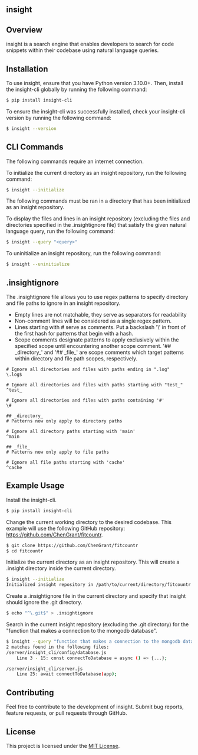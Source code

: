 ## insight

## Overview

insight is a search engine that enables developers to search for code snippets within their codebase using natural language queries.

## Installation

To use insight, ensure that you have Python version 3.10.0+. Then, install the insight-cli globally by running the following command:

```bash
$ pip install insight-cli
```

To ensure the insight-cli was successfully installed, check your insight-cli version by running the following command:

```bash
$ insight --version
```

## CLI Commands

The following commands require an internet connection.

To initialize the current directory as an insight repository, run the following command:

```bash
$ insight --initialize
```

The following commands must be ran in a directory that has been initialized as an insight repository.

To display the files and lines in an insight repository (excluding the files and directories specified in the .insightignore file) that satisfy the given natural language query, run the following command:

```bash
$ insight --query "<query>"
```

To uninitialize an insight repository, run the following command:

```bash
$ insight --uninitialize
```

## .insightignore

The .insightignore file allows you to use regex patterns to specify directory and file paths to ignore in an insight repository.

<ul>
    <li>Empty lines are not matchable, they serve as separators for readability</li>
    <li>Non-comment lines will be considered as a single regex pattern.</li>
    <li>Lines starting with # serve as comments. Put a backslash '\' in front of the first hash for patterns that begin with a hash.</li>
    <li>Scope comments designate patterns to apply exclusively within the specified scope until encountering another scope comment. '## _directory_' and '## _file_' are scope comments which target patterns within directory and file path scopes, respectively.</li>
</ul>

```.insightignore
# Ignore all directories and files with paths ending in ".log"
\.log$

# Ignore all directories and files with paths starting with "test_"
^test_

# Ignore all directories and files with paths containing '#'
\#

## _directory_
# Patterns now only apply to directory paths

# Ignore all directory paths starting with 'main'
^main

## _file_
# Patterns now only apply to file paths

# Ignore all file paths starting with 'cache'
^cache
```

## Example Usage

Install the insight-cli.

```bash
$ pip install insight-cli
```

Change the current working directory to the desired codebase. This example will use the following GitHub repository: https://github.com/ChenGrant/fitcountr.

```bash
$ git clone https://github.com/ChenGrant/fitcountr
$ cd fitcountr
```

Initialize the current directory as an insight repository. This will create a .insight directory inside the current directory.

```bash
$ insight --initialize
Initialized insight repository in /path/to/current/directory/fitcountr
```

Create a .insightignore file in the current directory and specify that insight should ignore the .git directory.

```bash
$ echo "^\.git$" > .insightignore
```

Search in the current insight repository (excluding the .git directory) for the "function that makes a connection to the mongodb database".

```bash
$ insight --query "function that makes a connection to the mongodb database"
2 matches found in the following files:
/server/insight_cli/config/database.js
    Line 3 - 15: const connectToDatabase = async () => {...};

/server/insight_cli/server.js
    Line 25: await connectToDatabase(app);
```

## Contributing

Feel free to contribute to the development of insight. Submit bug reports, feature requests, or pull requests through GitHub.

## License

This project is licensed under the [MIT License](./LICENSE).
